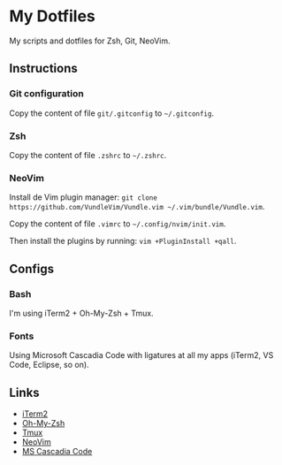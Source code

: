 # My Dotfiles

My scripts and dotfiles for Zsh, Git, NeoVim.

## Instructions

### Git configuration

Copy the content of file `git/.gitconfig` to `~/.gitconfig`.

### Zsh

Copy the content of file `.zshrc` to `~/.zshrc`.

### NeoVim

Install de Vim plugin manager: `git clone https://github.com/VundleVim/Vundle.vim ~/.vim/bundle/Vundle.vim`.

Copy the content of file `.vimrc` to `~/.config/nvim/init.vim`.

Then install the plugins by running: `vim +PluginInstall +qall`.

## Configs

### Bash

I'm using iTerm2 + Oh-My-Zsh + Tmux.

### Fonts

Using Microsoft Cascadia Code with ligatures at all my apps (iTerm2, VS Code, Eclipse, so on).

## Links

* [iTerm2](https://iterm2.com/)
* [Oh-My-Zsh](https://ohmyz.sh/)
* [Tmux](https://github.com/tmux/tmux)
* [NeoVim](https://neovim.io/)
* [MS Cascadia Code](https://github.com/microsoft/cascadia-code)